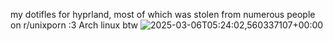 my dotifles for hyprland, most of which was stolen from numerous people on r/unixporn :3
Arch linux btw
![2025-03-06T05:24:02,560337107+00:00](https://github.com/user-attachments/assets/406491da-de97-4ea6-aa66-310879811756)
